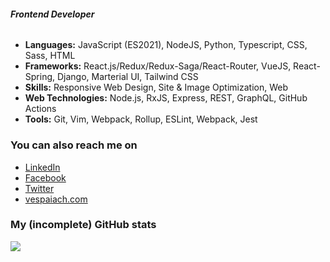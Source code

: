 ###### ***Frontend Developer***

* **Languages:** JavaScript (ES2021), NodeJS, Python, Typescript, CSS, Sass, HTML
* **Frameworks:** React.js/Redux/Redux-Saga/React-Router, VueJS, React-Spring, Django, Marterial UI, Tailwind CSS
* **Skills:** Responsive Web Design, Site & Image Optimization, Web
* **Web Technologies:** Node.js, RxJS, Express, REST, GraphQL, GitHub Actions
* **Tools:** Git, Vim, Webpack, Rollup, ESLint, Webpack, Jest

### You can also reach me on

* [LinkedIn](https://www.linkedin.com/in/trinh-nguyen-0a701526/)
* [Facebook](https://www.facebook.com/nta.toan/)
* [Twitter](https://twitter.com/vespaiach)
* [vespaiach.com](https://www.vespaiach.com/)


### My (incomplete) GitHub stats

<img src="https://github-readme-stats.vercel.app/api?username=vespaiach&show_icons=true&theme=gruvbox&count_private=true" />
